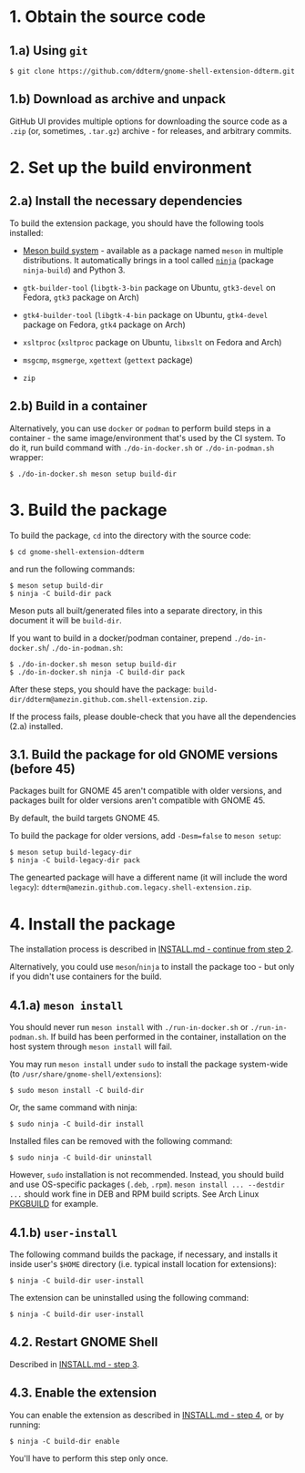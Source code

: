 # 1. Obtain the source code

## 1.a) Using `git`

    $ git clone https://github.com/ddterm/gnome-shell-extension-ddterm.git

## 1.b) Download as archive and unpack

GitHub UI provides multiple options for downloading the source code as a `.zip`
(or, sometimes, `.tar.gz`) archive - for releases, and arbitrary commits.

# 2. Set up the build environment

## 2.a) Install the necessary dependencies

To build the extension package, you should have the following tools installed:

- [Meson build system](https://mesonbuild.com/) - available as a package named
`meson` in multiple distributions. It automatically brings in a tool called
[`ninja`](https://ninja-build.org/) (package `ninja-build`) and Python 3.

- `gtk-builder-tool` (`libgtk-3-bin` package on Ubuntu, `gtk3-devel` on Fedora,
`gtk3` package on Arch)

- `gtk4-builder-tool` (`libgtk-4-bin` package on Ubuntu, `gtk4-devel` package
on Fedora, `gtk4` package on Arch)

- `xsltproc` (`xsltproc` package on Ubuntu, `libxslt` on Fedora and Arch)

- `msgcmp`, `msgmerge`, `xgettext` (`gettext` package)

- `zip`

## 2.b) Build in a container

Alternatively, you can use `docker` or `podman` to perform build steps in a
container - the same image/environment that's used by the CI system. To do it,
run build command with `./do-in-docker.sh` or `./do-in-podman.sh` wrapper:

    $ ./do-in-docker.sh meson setup build-dir

# 3. Build the package

To build the package, `cd` into the directory with the source code:

    $ cd gnome-shell-extension-ddterm

and run the following commands:

    $ meson setup build-dir
    $ ninja -C build-dir pack

Meson puts all built/generated files into a separate directory, in this document
it will be `build-dir`.

If you want to build in a docker/podman container, prepend `./do-in-docker.sh`/
`./do-in-podman.sh`:

    $ ./do-in-docker.sh meson setup build-dir
    $ ./do-in-docker.sh ninja -C build-dir pack

After these steps, you should have the package:
`build-dir/ddterm@amezin.github.com.shell-extension.zip`.

If the process fails, please double-check that you have all the dependencies
(2.a) installed.

## 3.1. Build the package for old GNOME versions (before 45)

Packages built for GNOME 45 aren't compatible with older versions, and packages
built for older versions aren't compatible with GNOME 45.

By default, the build targets GNOME 45.

To build the package for older versions, add `-Desm=false` to `meson setup`:

    $ meson setup build-legacy-dir
    $ ninja -C build-legacy-dir pack

The genearted package will have a different name (it will include
the word `legacy`): `ddterm@amezin.github.com.legacy.shell-extension.zip`.

# 4. Install the package

The installation process is described in
[INSTALL.md - continue from step 2](INSTALL.md#2-install-the-package).

Alternatively, you could use `meson`/`ninja` to install the package too -
but only if you didn't use containers for the build.

## 4.1.a) `meson install`

You should never run `meson install` with `./run-in-docker.sh` or
`./run-in-podman.sh`. If build has been performed in the container,
installation on the host system through `meson install` will fail.

You may run `meson install` under `sudo` to install the package system-wide
(to `/usr/share/gnome-shell/extensions`):

    $ sudo meson install -C build-dir

Or, the same command with ninja:

    $ sudo ninja -C build-dir install

Installed files can be removed with the following command:

    $ sudo ninja -C build-dir uninstall

However, `sudo` installation is not recommended. Instead, you should build and
use OS-specific packages (`.deb`, `.rpm`). `meson install ... --destdir ...`
should work fine in DEB and RPM build scripts. See Arch Linux
[PKGBUILD](/PKGBUILD) for example.

## 4.1.b) `user-install`

The following command builds the package, if necessary, and installs it
inside user's `$HOME` directory (i.e. typical install location for extensions):

    $ ninja -C build-dir user-install

The extension can be uninstalled using the following command:

    $ ninja -C build-dir user-install

## 4.2. Restart GNOME Shell

Described in [INSTALL.md - step 3](INSTALL.md#3-restart-gnome-shell).

## 4.3. Enable the extension

You can enable the extension as described in
[INSTALL.md - step 4](INSTALL.md#4-enable-the-extension), or by running:

    $ ninja -C build-dir enable

You'll have to perform this step only once.
